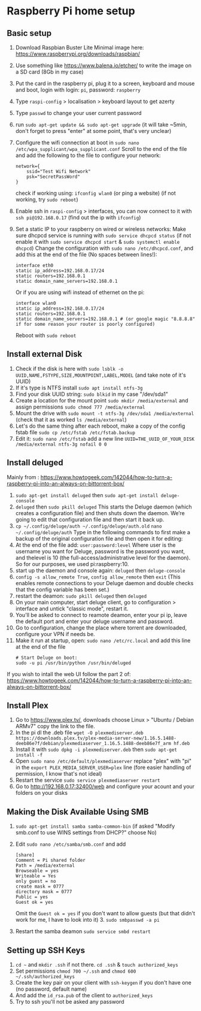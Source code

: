 # Raspberry Pi home setup

## Basic setup

1. Download Raspbian Buster Lite Minimal image here: https://www.raspberrypi.org/downloads/raspbian/
2. Use something like https://www.balena.io/etcher/ to write the image on a SD card (8Gb in my case)
3. Put the card in the raspberry pi, plug it to a screen, keyboard and mouse and boot, login with login: `pi`, password: `raspberry`
4. Type `raspi-config` > localisation > keyboard layout to get azerty
5. Type `passwd` to change your user current password
6. run `sudo apt-get update && sudo apt-get upgrade` (it will take ~5min, don't forget to press "enter" at some point, that's very unclear)
7. Configure the wifi connection at boot in `sudo nano /etc/wpa_supplicant/wpa_supplicant.conf`
    Scroll to the end of the file and add the following to the file to configure your network:
    ```
    network={
        ssid="Test Wifi Network"
        psk="SecretPassWord"
    }
    ```
    check if working using: `ifconfig wlan0` (or ping a website) (if not working, try `sudo reboot`)
8. Enable ssh in `raspi-config` > interfaces, you can now connect to it with `ssh pi@192.168.0.17` (find out the ip with `ifconfig`)
9. Set a static IP to your raspberry on wired or wireless networks:
    Make sure dhcpcd service is running with `sudo service dhcpcd status` (if not enable it with `sudo service dhcpcd start` & `sudo systemctl enable dhcpcd`)
    Change the configuration with `sudo nano /etc/dhcpcd.conf`, and add this at the end of the file (No spaces between lines!):

    ```
    interface eth0
    static ip_address=192.168.0.17/24
    static routers=192.168.0.1
    static domain_name_servers=192.168.0.1
    ```

    Or if you are using wifi instead of ethernet on the pi:
    ```
    interface wlan0
    static ip_address=192.168.0.17/24
    static routers=192.168.0.1
    static domain_name_servers=192.168.0.1 # (or google magic "8.8.8.8" if for some reason your router is poorly configured)
    ```

    Reboot with `sudo reboot`

## Install external Disk

1. Check if the disk is here with `sudo lsblk -o UUID,NAME,FSTYPE,SIZE,MOUNTPOINT,LABEL,MODEL` (and take note of it's UUID)
2. If it's type is NTFS install `sudo apt install ntfs-3g`
3. Find your disk UUID string: `sudo blkid` in my case "/dev/sda1"
4. Create a location for the mount point `sudo mkdir /media/external` and assign permissions `sudo chmod 777 /media/external`
5. Mount the drive with `sudo mount -t ntfs-3g /dev/sda1 /media/external` (check that it as worked `ls /media/external`)
6. Let's do the same thing after each reboot, make a copy of the config fstab file `sudo cp /etc/fstab /etc/fstab.backup`
7. Edit it: `sudo nano /etc/fstab` add a new line `UUID=THE_UUID_OF_YOUR_DISK /media/external ntfs-3g nofail 0 0`

## Install deluged

Mainly from : https://www.howtogeek.com/142044/how-to-turn-a-raspberry-pi-into-an-always-on-bittorrent-box/

1. `sudo apt-get install deluged` then `sudo apt-get install deluge-console`
2. `deluged` then `sudo pkill deluged` This starts the Deluge daemon (which creates a configuration file) and then shuts down the daemon. We’re going to edit that configuration file and then start it back up.
3. `cp ~/.config/deluge/auth ~/.config/deluge/auth.old` `nano ~/.config/deluge/auth` Type in the following commands to first make a backup of the original configuration file and then open it for editing:
4. At the end of the file add: `user:password:level` Where user is the username you want for Deluge, password is the password you want, and thelevel is 10 (the full-access/administrative level for the daemon). So for our purposes, we used pi:raspberry:10.
5. start up the daemon and console again: `deluged` then `deluge-console`
6. `config -s allow_remote True`, `config allow_remote` then `exit` (This enables remote connections to your Deluge daemon and double checks that the config variable has been set.)
7. restart the deamon: `sudo pkill deluged` then `deluged`
8. On your main computer, start deluge client, go to configuration > interface and untick "classic mode", restart it.
9. You'll be asked to connect to reamote deamon, enter your pi ip, leave the default port and enter your deluge username and password.
10. Go to configuration, change the place where torrent are downloaded, configure your VPN if needs be.
11. Make it run at startup, open: `sudo nano /etc/rc.local` and add this line at the end of the file
    ```
    # Start Deluge on boot:
    sudo -u pi /usr/bin/python /usr/bin/deluged
    ```

If you wish to intall the web UI follow the part 2 of: https://www.howtogeek.com/142044/how-to-turn-a-raspberry-pi-into-an-always-on-bittorrent-box/

## Install Plex

1. Go to https://www.plex.tv/, downloads choose Linux > "Ubuntu / Debian ARMv7" copy the link to the file.
2. In the pi dl the .deb file `wget -O plexmediserver.deb https://downloads.plex.tv/plex-media-server-new/1.16.5.1488-deeb86e7f/debian/plexmediaserver_1.16.5.1488-deeb86e7f_arm hf.deb`
3. Install it with `sudo dpkg -i plexmediserver.deb` then `sudo apt-get install -f`
4. Open `sudo nano /etc/default/plexmediaserver` replace "plex" with "pi" in the `export PLEX_MEDIA_SERVER_USER=plex` line (fore easier handling of permission, I know that's not ideal)
5. Restart the service `sudo service plexmediaserver restart`
6. Go to http://192.168.0.17:32400/web and configure your acount and your folders on your disks



## Making the Disk Available Using SMB

1. `sudo apt-get install samba samba-common-bin` (if asked "Modify smb.conf to use WINS settings from DHCP?" choose No)
2. Edit `sudo nano /etc/samba/smb.conf` and add
    ```
    [share]
    Comment = Pi shared folder
    Path = /media/external
    Browseable = yes
    Writeable = Yes
    only guest = no
    create mask = 0777
    directory mask = 0777
    Public = yes
    Guest ok = yes
    ```

    Omit the `Guest ok = yes` if you don't want to allow guests (but that didn't work for me, I have to look into it)
    3. `sudo smbpasswd -a pi`
3. Restart the samba deamon `sudo service smbd restart`

## Setting up SSH Keys
1. `cd ~` and `mkdir .ssh` if not there. `cd .ssh` & `touch authorized_keys`
2. Set permissions `chmod 700 ~/.ssh` and `chmod 600 ~/.ssh/authorized_keys`
3. Create the key pair on your client with `ssh-keygen` if you don't have one (no password, default name)
4. And add the `id_rsa.pub` of the client to `authorized_keys`
5. Try to ssh you'll not be asked any password
